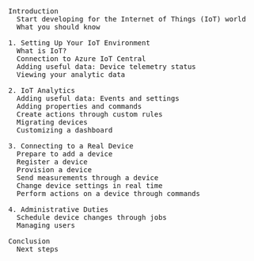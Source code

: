 <pre>

Introduction
  Start developing for the Internet of Things (IoT) world
  What you should know

1. Setting Up Your IoT Environment
  What is IoT?
  Connection to Azure IoT Central
  Adding useful data: Device telemetry status
  Viewing your analytic data

2. IoT Analytics
  Adding useful data: Events and settings
  Adding properties and commands
  Create actions through custom rules
  Migrating devices
  Customizing a dashboard

3. Connecting to a Real Device
  Prepare to add a device
  Register a device
  Provision a device
  Send measurements through a device
  Change device settings in real time
  Perform actions on a device through commands

4. Administrative Duties
  Schedule device changes through jobs
  Managing users

Conclusion
  Next steps

</pre>
